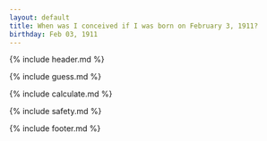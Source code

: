 ```yaml
---
layout: default
title: When was I conceived if I was born on February 3, 1911?
birthday: Feb 03, 1911
---
```


{% include header.md %}

{% include guess.md %}

{% include calculate.md %}

{% include safety.md %}

{% include footer.md %}



